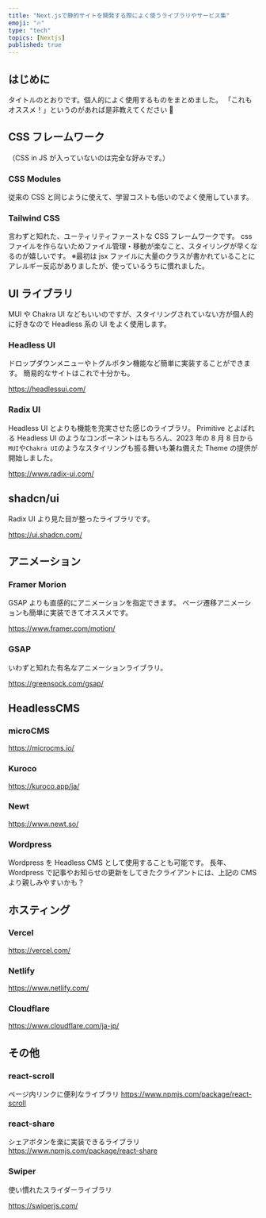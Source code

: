 ```yaml
---
title: "Next.jsで静的サイトを開発する際によく使うライブラリやサービス集"
emoji: "🔥"
type: "tech"
topics: [Nextjs]
published: true
---
```


## はじめに

タイトルのとおりです。個人的によく使用するものをまとめました。
「これもオススメ！」というのがあれば是非教えてください 🙇

## CSS フレームワーク

（CSS in JS が入っていないのは完全な好みです。）

### CSS Modules

従来の CSS と同じように使えて、学習コストも低いのでよく使用しています。

### Tailwind CSS

言わずと知れた、ユーティリティファーストな CSS フレームワークです。
css ファイルを作らないためファイル管理・移動が楽なこと、スタイリングが早くなるのが嬉しいです。
※最初は jsx ファイルに大量のクラスが書かれていることにアレルギー反応がありましたが、使っているうちに慣れました。

## UI ライブラリ

MUI や Chakra UI などもいいのですが、スタイリングされていない方が個人的に好きなので Headless 系の UI をよく使用します。

### Headless UI

ドロップダウンメニューやトグルボタン機能など簡単に実装することができます。
簡易的なサイトはこれで十分かも。

https://headlessui.com/

### Radix UI

Headless UI とよりも機能を充実させた感じのライブラリ。
Primitive とよばれる Headless UI のようなコンポーネントはもちろん、2023 年の 8 月 8 日から`MUI`や`Chakra UI`のようなスタイリングも振る舞いも兼ね備えた Theme の提供が開始しました。

https://www.radix-ui.com/

## shadcn/ui

Radix UI より見た目が整ったライブラリです。

https://ui.shadcn.com/

## アニメーション

### Framer Morion

GSAP よりも直感的にアニメーションを指定できます。
ページ遷移アニメーションも簡単に実装できてオススメです。

https://www.framer.com/motion/

### GSAP

いわずと知れた有名なアニメーションライブラリ。

https://greensock.com/gsap/

## HeadlessCMS

### microCMS

https://microcms.io/

### Kuroco

https://kuroco.app/ja/

### Newt

https://www.newt.so/

### Wordpress

Wordpress を Headless CMS として使用することも可能です。
長年、Wordpress で記事やお知らせの更新をしてきたクライアントには、上記の CMS より親しみやすいかも？

## ホスティング

### Vercel

https://vercel.com/

### Netlify

https://www.netlify.com/

### Cloudflare

https://www.cloudflare.com/ja-jp/

## その他

### react-scroll

ページ内リンクに便利なライブラリ
https://www.npmjs.com/package/react-scroll

### react-share

シェアボタンを楽に実装できるライブラリ
https://www.npmjs.com/package/react-share

### Swiper

使い慣れたスライダーライブラリ

https://swiperjs.com/
